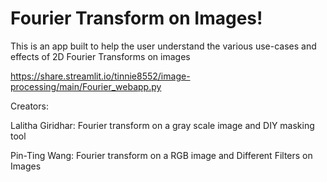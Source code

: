 # Fourier Transform on Images!

This is an app built to help the user understand the various use-cases and effects of 2D Fourier Transforms on images

https://share.streamlit.io/tinnie8552/image-processing/main/Fourier_webapp.py

Creators: 

Lalitha Giridhar: Fourier transform on a gray scale image and DIY masking tool

Pin-Ting Wang: Fourier transform on a RGB image and Different Filters on Images
